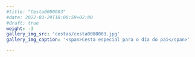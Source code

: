 ```yaml
---
#title: "Cesta0000003"
#date: 2022-03-29T18:08:59+02:00
#draft: true
weight: -3
gallery_img_src: 'cestas/cesta0000003.jpg'
gallery_img_caption: '<span>Cesta especial para o día do pai</span>'

---
```


